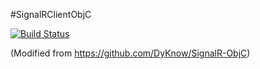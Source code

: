 #SignalRClientObjC

[![Build Status](https://travis-ci.org/singhgarima/SignalRClientObjC.svg)](https://travis-ci.org/singhgarima/SignalRClientObjC)

(Modified from https://github.com/DyKnow/SignalR-ObjC)